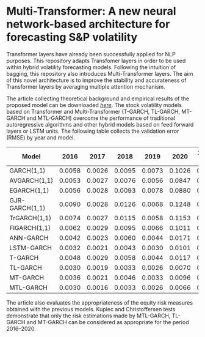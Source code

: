 # Multi-Transformer: A new neural network-based architecture for forecasting S&P volatility
Transformer layers have already been successfully applied for NLP purposes. This repository adapts Transfomer layers in order to be used within hybrid volatility forecasting models. Following the intuition of bagging, this repository also introduces Multi-Transformer layers. The aim of this novel architecture is to improve the stability and accurateness of Transformer layers by averaging multiple attention mechanism.

The article collecting theoretical background and empirical results of the proposed model can be downloaded [*here*](https://doi.org/10.3390/math9151794). The stock volatility models based on Transformer and Multi-Transformer (T-GARCH, TL-GARCH, MT-GARCH and MTL-GARCH) overcome the performance of traditional autoregressive algorithms and other hybrid models based on feed forward layers or LSTM units. The following table collects the validation error (RMSE) by year and model.

Model           |  2016  |  2017  |  2018  |  2019  |  2020  | 2016-2020 | 
--------------- | ------ | ------ | ------ | ------ | ------ | --------- |
   GARCH(1,1)   | 0.0058 | 0.0026 | 0.0095 | 0.0073 | 0.1026 |   0.0464  |
  AVGARCH(1,1)  | 0.0053 | 0.0027 | 0.0076 | 0.0056 | 0.0847 |   0.0383  |
  EGARCH(1,1)   | 0.0056 | 0.0028 | 0.0093 | 0.0078 | 0.0880 |   0.0399  |
 GJR-GARCH(1,1) | 0.0090 | 0.0028 | 0.0126 | 0.0068 | 0.1248 |   0.0565  |
  TrGARCH(1,1)  | 0.0074 | 0.0027 | 0.0115 | 0.0058 | 0.1153 |   0.0521  |
  FIGARCH(1,1)  | 0.0062 | 0.0029 | 0.0095 | 0.0066 | 0.1011 |   0.0457  |
  ANN-GARCH     | 0.0042 | 0.0023 | 0.0060 | 0.0044 | 0.0171 |   0.0086  |
  LSTM-GARCH    | 0.0032 | 0.0021 | 0.0043 | 0.0030 | 0.0101 |   0.0054  |
  T-GARCH       | 0.0048 | 0.0029 | 0.0058 | 0.0044 | 0.0117 |   0.0067  |
  TL-GARCH      | 0.0030 | 0.0019 | 0.0033 | 0.0026 | 0.0070 |   0.0040  |
  MT-GARCH      | 0.0036 | 0.0021 | 0.0046 | 0.0033 | 0.0096 |   0.0054  |
  MTL-GARCH     | 0.0030 | 0.0016 | 0.0033 | 0.0026 | 0.0066 |   0.0038  |

The article also evaluates the appropriateness of the equity risk measures obtained with the previous models. Kupiec and Christoffersen tests demonstrate that only the risk estimations made by MTL-GARCH, TL-GARCH and MT-GARCH can be considered as appropriate for the period 2016–2020.
